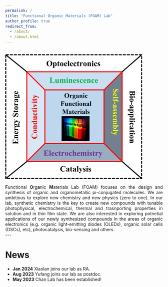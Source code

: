 ```yaml
---
permalink: /
title: "Functional Organic Materials (FOAM) Lab"
author_profile: true
redirect_from: 
  - /about/
  - /about.html
---
```

<br/> <img src='/images/Research field.png' weight="400" height="400">

<div style="text-align: justify">
   <b>F</b>unctional <b>O</b>rg<b>a</b>nic <b>M</b>aterials Lab (FOAM) focuses on the design and synthesis of organic and organometallic pi-conjugated molecules. We are ambitious to explore new chemistry and new physics (zero to one). In our lab, synthetic chemistry is the key to create new compounds with tunable photophysical, electrochemical, thermal and trasnporting properties in solution and in thin film state. We are also interested in exploring potnetial applications of our newly synthesized compounds in the areas of organic electronics (e.g. organic light-emitting diodes (OLEDs), organic solar cells (OSCs), etc), photocatalysis, bio-sensing and others.
</div>
---

News
======
* **Jan 2024**      Xiaolan joins our lab as RA.
* **Aug 2023**     Yufang joins our lab as postdoc.
* **May 2023**     Chan Lab has been established!




